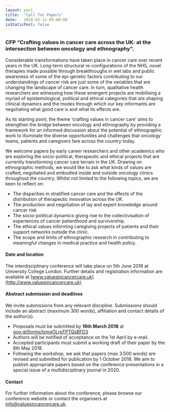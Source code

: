 ```yaml
---
layout: post
title:  "Call for Papers"
date:   2018-02-12 09:00:00
isStaticPost: false
---
```


### CFP “Crafting values in cancer care across the UK: at the intersection between oncology and ethnography”.

Considerable transformations have taken place in cancer care over recent years in the UK. Long-term structural re-configurations of the NHS, novel therapies made possible through breakthroughs in wet labs and public awareness of some of the epi-genetic factors contributing to our understandings of cancer risk are just some of the variables that are changing the landscape of cancer care. In turn, qualitative health researchers are witnessing how these emergent projects are mobilising a myriad of epistemological, political and ethical categories that are shaping clinical dynamics and the modes through which our key informants are negotiating what good care is and what its effects are.

As its starting point, the theme ‘crafting values in cancer care’ aims to strengthen the bridge between oncology and ethnography by providing a framework for an informed discussion about the potential of ethnographic work to illuminate the diverse opportunities and challenges that oncology teams, patients and caregivers fare across the country today.

We welcome papers by early career researchers and other academics who are exploring the socio-political, therapeutic and ethical projects that are currently transforming cancer care terrain in the UK. Drawing on ethnographic methods, we would like to ask what kinds of values are crafted, negotiated and embodied inside and outside oncology clinics throughout the country. Whilst not limited to the following topics, we are keen to reflect on:

* The disparities in stratified cancer care and the effects of the distribution of therapeutic innovation across the UK.
* The production and negotiation of lay and expert knowledge around cancer risk
* The socio-political dynamics giving rise to the collectivisation of experiences of cancer patienthood and survivorship.
* The ethical values informing caregiving projects of patients and their support networks outside the clinic.
* The scope and limits of ethnographic research in contributing to meaningful changes in medical practice and health policy.

#### Date and location
The interdisciplinary conference will take place on 5th June 2018 at University College London. Further details and registration information are available at [www.valuesincancercare.uk](http://www.valuesincancercare.uk)

#### Abstract submission and deadlines
We invite submissions from any relevant discipline. Submissions should include an abstract (maximum 300 words), affiliation and contact details of the author(s).
* Proposals must be submitted by __16th March 2018__ at [goo.gl/forms/IsmqOLrpTPTQsBFD3](https://goo.gl/forms/IsmqOLrpTPTQsBFD3)
* Authors will be notified of acceptance on the 1st April by e-mail.
* Accepted participants must submit a working draft of their paper by the 8th May 2018.
* Following the workshop, we ask that papers (max 3.500 words) are revised and submitted for publication by 1 October 2018. We aim to publish appropriate papers based on the conference presentations in a special issue of a multidisciplinary journal in 2020.

#### Contact
For further information about the conference, please browse our conference website or contact the organisers at [info@valuesincancercare.uk](mailto:info@valuesincancercare.uk).